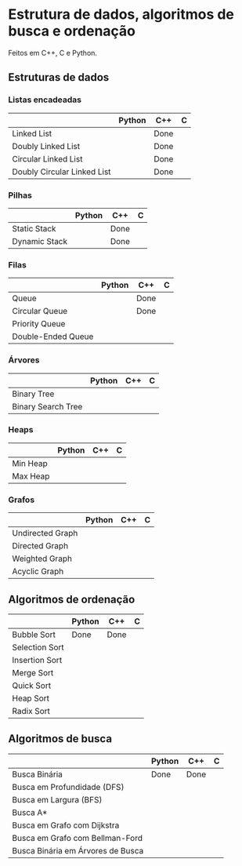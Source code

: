 # Estrutura de dados, algoritmos de busca e ordenação
Feitos em C++, C e Python.

## Estruturas de dados
### Listas encadeadas
|                             | Python | C++  |  C  |
|-----------------------------|--------|------|-----|
| Linked List                 |        | Done |     |
| Doubly Linked List          |        | Done |     |
| Circular Linked List        |        | Done |     |
| Doubly Circular Linked List |        | Done |     |

### Pilhas
|                             | Python | C++  |  C  |
|-----------------------------|--------|------|-----|
| Static Stack                |        | Done |     |
| Dynamic Stack               |        | Done |     |

### Filas
|                             | Python | C++  |  C  |
|-----------------------------|--------|------|-----|
| Queue                       |        | Done |     |
| Circular Queue              |        | Done |     |
| Priority Queue              |        |      |     |
| Double-Ended Queue          |        |      |     |

### Árvores
|                             | Python | C++  |  C  |
|-----------------------------|--------|------|-----|
| Binary Tree                 |        |      |     |
| Binary Search Tree          |        |      |     |

### Heaps
|                             | Python | C++  |  C  |
|-----------------------------|--------|------|-----|
| Min Heap                    |        |      |     |
| Max Heap                    |        |      |     |

### Grafos
|                             | Python | C++  |  C  |
|-----------------------------|--------|------|-----|
| Undirected Graph            |        |      |     |
| Directed Graph              |        |      |     |
| Weighted Graph              |        |      |     |
| Acyclic Graph               |        |      |     |

## Algoritmos de ordenação
|                  | Python |  C++ | C   |
|------------------|--------|------|-----|
| Bubble Sort      |  Done  | Done |     |
| Selection Sort   |        |      |     |
| Insertion Sort   |        |      |     |
| Merge Sort       |        |      |     |
| Quick Sort       |        |      |     |
| Heap Sort        |        |      |     |
| Radix Sort       |        |      |     |

## Algoritmos de busca
|                                   | Python | C++  | C   |
|-----------------------------------|--------|------|-----|
| Busca Binária                     |  Done  | Done |     |
| Busca em Profundidade (DFS)       |        |      |     |
| Busca em Largura (BFS)            |        |      |     |
| Busca A*                          |        |      |     |
| Busca em Grafo com Dijkstra       |        |      |     |
| Busca em Grafo com Bellman-Ford   |        |      |     |
| Busca Binária em Árvores de Busca |        |      |     |



